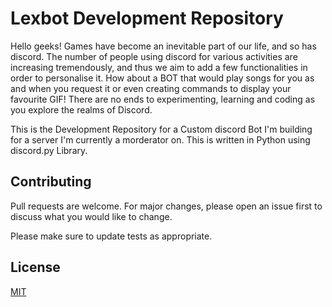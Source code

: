 # Lexbot Development Repository
Hello geeks!
Games have become an inevitable part of our life, and so has discord. The number of people using discord for various activities are increasing tremendously, and thus we aim to add a few functionalities in order to personalise it. How about a BOT that would play songs for you as and when you request it or even creating commands to display your favourite GIF! There are no ends to experimenting, learning and coding as you explore the realms of Discord.

This is the Development Repository for a Custom discord Bot I'm building for a server I'm currently a morderator on.
This is written in Python using discord.py Library.

## Contributing
Pull requests are welcome. For major changes, please open an issue first to discuss what you would like to change.

Please make sure to update tests as appropriate.

## License
[MIT](https://github.com/themayankjha/Discord_Bot/blob/master/LICENSE)
